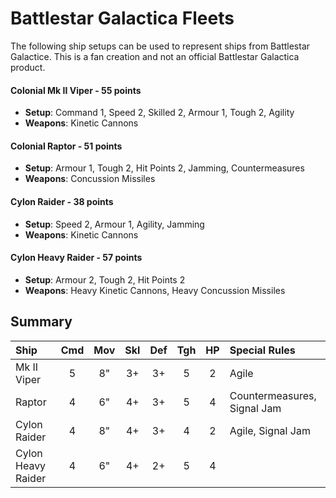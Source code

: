 # Battlestar Galactica Fleets

The following ship setups can be used to represent ships from Battlestar Galactice. This is a fan creation and not an official Battlestar Galactica product.

#### Colonial Mk II Viper - 55 points

- **Setup**: Command 1, Speed 2, Skilled 2, Armour 1, Tough 2, Agility
- **Weapons**: Kinetic Cannons

#### Colonial Raptor - 51 points

- **Setup**: Armour 1, Tough 2, Hit Points 2, Jamming, Countermeasures
- **Weapons**: Concussion Missiles

#### Cylon Raider - 38 points

- **Setup**: Speed 2, Armour 1, Agility, Jamming
- **Weapons**: Kinetic Cannons

#### Cylon Heavy Raider - 57 points

- **Setup**: Armour 2, Tough 2, Hit Points 2
- **Weapons**: Heavy Kinetic Cannons, Heavy Concussion Missiles

## Summary

| Ship               | Cmd | Mov | Skl | Def | Tgh | HP  | Special Rules               |
| :----------------- | :-: | :-: | :-: | :-: | :-: | :-: | :-------------------------- |
| Mk II Viper        |  5  |  8" |  3+ |  3+ |  5  |  2  | Agile                       |
| Raptor             |  4  |  6" |  4+ |  3+ |  5  |  4  | Countermeasures, Signal Jam |
| Cylon Raider       |  4  |  8" |  4+ |  3+ |  4  |  2  | Agile, Signal Jam           |
| Cylon Heavy Raider |  4  |  6" |  4+ |  2+ |  5  |  4  |                             |
